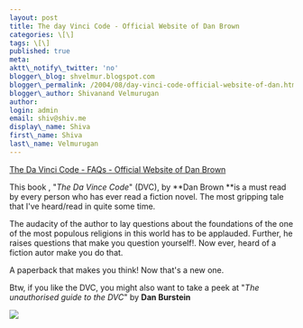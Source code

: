 ```yaml
---
layout: post
title: The day Vinci Code - Official Website of Dan Brown
categories: \[\]
tags: \[\]
published: true
meta:
aktt\_notify\_twitter: 'no'
blogger\_blog: shvelmur.blogspot.com
blogger\_permalink: /2004/08/day-vinci-code-official-website-of-dan.html
blogger\_author: Shivanand Velmurugan
author:
login: admin
email: shiv@shiv.me
display\_name: Shiva
first\_name: Shiva
last\_name: Velmurugan
---
```


[The Da Vinci Code - FAQs - Official Website of Dan Brown][0]

This book , "_The Da Vince Code_" (DVC), by **Dan Brown **is a must read by every person who has ever read a fiction novel. The most gripping tale that I've heard/read in quite some time.

The audacity of the author to lay questions about the foundations of the one of the most populous religions in this world has to be applauded. Further, he raises questions that make you question yourself!. Now ever, heard of a fiction autor make you do that.

A paperback that makes you think! Now that's a new one.

Btw, if you like the DVC, you might also want to take a peek at "_The unauthorised guide to the DVC_" by **Dan Burstein**

![](/images/7854873-109266087952853071?l=shvelmur.blogspot.com)


[0]: http://www.danbrown.com/novels/davinci_code/faqs.html